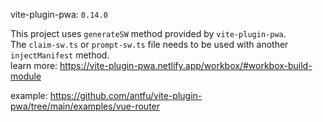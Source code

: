 vite-plugin-pwa: `0.14.0`

This project uses `generateSW` method provided by `vite-plugin-pwa`.  
The `claim-sw.ts` or `prompt-sw.ts` file needs to be used with another `injectManifest` method.  
learn more: https://vite-plugin-pwa.netlify.app/workbox/#workbox-build-module

example: https://github.com/antfu/vite-plugin-pwa/tree/main/examples/vue-router